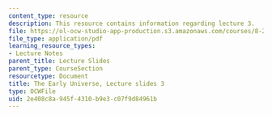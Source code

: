 ```yaml
---
content_type: resource
description: This resource contains information regarding lecture 3.
file: https://ol-ocw-studio-app-production.s3.amazonaws.com/courses/8-286-the-early-universe-fall-2013/2e408c8a945f4310b9e3c07f9d84961b_MIT8_286F13_lec03.pdf
file_type: application/pdf
learning_resource_types:
- Lecture Notes
parent_title: Lecture Slides
parent_type: CourseSection
resourcetype: Document
title: The Early Universe, Lecture slides 3
type: OCWFile
uid: 2e408c8a-945f-4310-b9e3-c07f9d84961b
---
```


